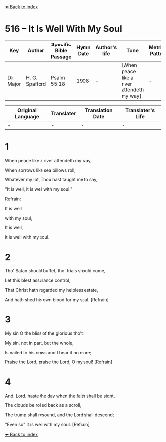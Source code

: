 [⬅️ Back to index](../README.md)

# 516 – It Is Well With My Soul

Key | Author   | Specific Bible Passage     |Hymn Date |Author's life |Tune |Metrical Pattern   |Composer/Source
-- | --------- | ---------------------------|----------|--------------|-----|-------------------|-------------  
D♭ Major |H. G. Spafford |Psalm 55:18 |1908 |- |[When peace like a river attendeth my way] |- |P. P. Bliss

Original Language | Translater | Translation Date   | Translater's Life  
----------------- | --------- | --------------------|-------------     
\- |- |- |-




# 1

When peace like a river attendeth my way,

When sorrows like sea billows roll;

Whatever my lot, Thou hast taught me to say,

"It is well, it is well with my soul."



Refrain:

It is well

with my soul,

It is well,

it is well with my soul.



# 2

Tho' Satan should buffet, tho' trials should come,

Let this blest assurance control,

That Christ hath regarded my helpless estate,

And hath shed his own blood for my soul.  [Refrain]



# 3

My sin O the bliss of the glorious tho't!

My sin, not in part, but the whole,

Is nailed to his cross and I bear it no more;

Praise the Lord, praise the Lord, O my soul!  [Refrain]



# 4

And, Lord, haste the day when the faith shall be sight,

The clouds be rolled back as a scroll,

The trump shall resound, and the Lord shall descend;

"Even so" it is well with my soul.  [Refrain]





[⬅️ Back to index](../README.md)

